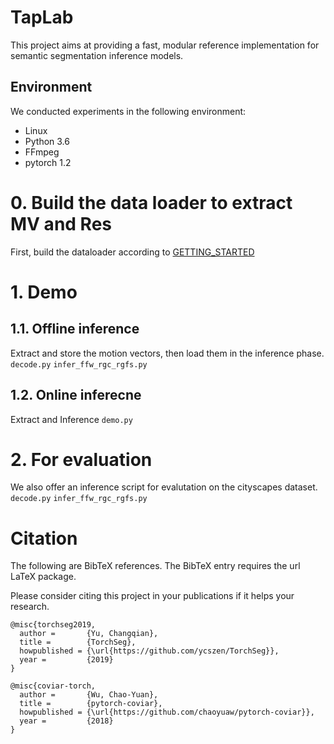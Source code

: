 # TapLab
This project aims at providing a fast, modular reference implementation for 
semantic segmentation inference models.

## Environment
We conducted experiments in the following environment:
 - Linux
 - Python 3.6
 - FFmpeg
 - pytorch 1.2


# 0. Build the data loader to extract MV and Res
First, build the dataloader according to [GETTING_STARTED](./data_loader/GETTING_STARTED.md)

# 1. Demo

## 1.1. Offline inference
Extract and store the motion vectors, then load them in the inference phase.
`decode.py`
`infer_ffw_rgc_rgfs.py`

## 1.2. Online inferecne
Extract and Inference
`demo.py`

# 2. For evaluation
We also offer an inference script for evalutation on the cityscapes dataset.
`decode.py`
`infer_ffw_rgc_rgfs.py`

# Citation
The following are BibTeX references. The BibTeX entry requires the url LaTeX package.

Please consider citing this project in your publications if it helps your research. 

```
@misc{torchseg2019,
  author =       {Yu, Changqian},
  title =        {TorchSeg},
  howpublished = {\url{https://github.com/ycszen/TorchSeg}},
  year =         {2019}
}
```

```
@misc{coviar-torch,
  author =       {Wu, Chao-Yuan},
  title =        {pytorch-coviar},
  howpublished = {\url{https://github.com/chaoyuaw/pytorch-coviar}},
  year =         {2018}
}
```


